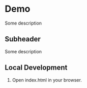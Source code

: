 # Demo


Some description

## Subheader

Some description

## Local Development

1. Open index.html in your browser.
